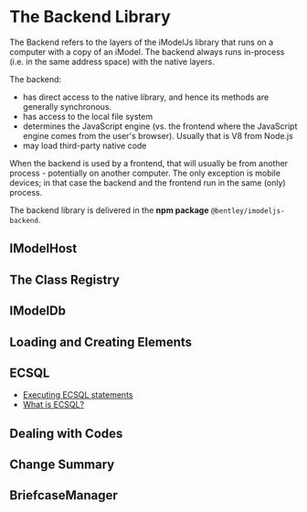 # The Backend Library

The Backend refers to the layers of the iModelJs library that runs on a computer with a copy of an iModel. The backend always runs in-process (i.e. in the same address space) with the native layers.

The backend:

* has direct access to the native library, and hence its methods are generally synchronous.
* has access to the local file system
* determines the JavaScript engine (vs. the frontend where the JavaScript engine comes from the user's browser). Usually that is V8 from Node.js
* may load third-party native code

When the backend is used by a frontend, that will usually be from another process - potentially on another computer. The only exception is mobile devices; in that case the backend and the frontend run in the same (only) process.

The backend library is delivered in the **npm package** `@bentley/imodeljs-backend`.

## IModelHost

## The Class Registry

## IModelDb

## Loading and Creating Elements

## ECSQL

* [Executing ECSQL statements](ExecutingECSQL)
* [What is ECSQL?](../ECSQL)

## Dealing with Codes

## Change Summary

## BriefcaseManager


